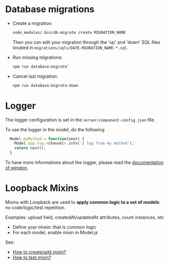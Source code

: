 Database migrations
===================

 * Create a migration:

   ``` bash
   node_modules/.bin/db-migrate create MIGRATION_NAME
   ```

   Then you can edit your migration through the 'up' and 'down' SQL files located
   in `migrations/sqls/DATE-MIGRATION_NAME-*.sql`.

 * Run missing migrations:

   ``` bash
   npm run database:migrate`
   ```

 * Cancel last migration:

   ``` bash
   npm run database:migrate:down
   ```

Logger
======

The logger configuration is set in the `server/component-config.json` file.

To use the logger in the model, do the following

```javascript
  Model.myMethod = function(next) {
    Model.app.log.<channel>.info('I log from my method');
    return next();
  }
```

To have more informations about the logger, please read the [documentation of winston](https://github.com/winstonjs/winston).


Loopback Mixins
===============

Mixins with Loopback are used to **apply common logic to a set of __models__**: no code/logic/test repetition.

Examples: upload field, createdAt/updatedAt attributes, count instances, etc

 * Define your miwin: that is common logic
 * For each model, enable mixin in Model.js

See:
 * [How to create/add mixin?](https://github.com/CyrilleHugues/demo-mixin-loopback/pull/1/files)
 * [How to test mixin?](https://github.com/CyrilleHugues/demo-mixin-loopback/pull/2/files)
